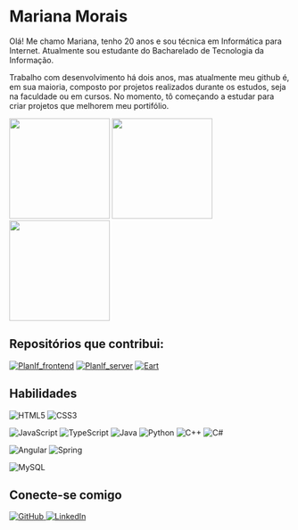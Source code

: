 # Mariana Morais
Olá! Me chamo Mariana, tenho 20 anos e sou técnica em Informática para Internet. Atualmente sou estudante do Bacharelado de Tecnologia da Informação. 

Trabalho com desenvolvimento há dois anos, mas atualmente meu github é, em sua maioria, composto por projetos realizados durante os estudos, seja na faculdade ou em cursos. No momento, tô começando a estudar para criar projetos que melhorem meu portifólio.

<img height="180em" src="https://github-readme-stats.vercel.app/api?username=mariana-raquel&title_color=B0E0E6&text_color=FFF&icon_color=B0E0E6&border_color=B0E0E6&bg_color=000&hide_border=false&border_radius=25&show_icons=true&include_all_commits=true"/>
<img height="180em" src="https://github-readme-stats-git-masterrstaa-rickstaa.vercel.app/api/top-langs/?username=mariana-raquel&bg_color=000&border_color=B0E0E6&title_color=B0E0E6&text_color=FFF&&&layout=donut&border_radius=25"/>
<img height="180em" src="https://streak-stats.demolab.com/?user=mariana-raquel&theme=bear&background=000&border=B0E0E6&dates=FFF&border_radius=25&ring=B0E0E6&fire=B0E0E6&sideNums=B0E0E6&currStreakNum=B0E0E6&currStreakLabel=B0E0E6&sideLabels=B0E0E6"/>

## Repositórios que contribui:

[![PlanIf_frontend](https://github-readme-stats.vercel.app/api/pin/?username=PlanIf-Project&repo=PlanIf_frontend&bg_color=000&border_color=B0E0E6&show_icons=true&icon_color=B0E0E6&title_color=B0E0E6&text_color=FFF&border_radius=25)](https://github.com/PlanIf-Project/PlanIf_frontend)
[![PlanIf_server](https://github-readme-stats.vercel.app/api/pin/?username=PlanIf-Project&repo=PlanIf_server&bg_color=000&border_color=B0E0E6&show_icons=true&icon_color=B0E0E6&title_color=B0E0E6&text_color=FFF&border_radius=25)](https://github.com/PlanIf-Project/PlanIf_server)
[![Eart](https://github-readme-stats.vercel.app/api/pin/?username=PI-InfoWeb-CNAT&repo=eart&bg_color=000&border_color=B0E0E6&show_icons=true&icon_color=B0E0E6&title_color=B0E0E6&text_color=FFF&border_radius=25)](https://github.com/PI-InfoWeb-CNAT/eart)


## Habilidades

![HTML5](https://img.shields.io/badge/HTML5-E34F26?style=for-the-badge&logo=html5&logoColor=white)
![CSS3](https://img.shields.io/badge/CSS3-1572B6?style=for-the-badge&logo=css3&logoColor=white)

![JavaScript](https://img.shields.io/badge/JavaScript-F7DF1E?style=for-the-badge&logo=javascript&logoColor=black)
![TypeScript](https://img.shields.io/badge/TypeScript-007ACC?style=for-the-badge&logo=typescript&logoColor=white)
![Java](https://img.shields.io/badge/java-%23ED8B00.svg?style=for-the-badge&logo=openjdk&logoColor=white)
![Python](https://img.shields.io/badge/python-3670A0?style=for-the-badge&logo=python&logoColor=ffdd54)
![C++](https://img.shields.io/badge/C%2B%2B-00599C?style=for-the-badge&logo=c%2B%2B&logoColor=white)
![C#](https://img.shields.io/badge/C%23-239120?style=for-the-badge&logo=c-sharp&logoColor=white)

![Angular](https://img.shields.io/badge/Angular-DD0031?style=for-the-badge&logo=angular&logoColor=white)
![Spring](https://img.shields.io/badge/spring-%236DB33F.svg?style=for-the-badge&logo=spring&logoColor=white)

![MySQL](https://img.shields.io/badge/MySQL-00000F?style=for-the-badge&logo=mysql&logoColor=white)

## Conecte-se comigo

<a href="https://github.com/mariana-raquel" target="_blank"> ![GitHub](https://img.shields.io/badge/GitHub-100000?style=for-the-badge&logo=github&logoColor=white) </a>
<a href="https://www.linkedin.com/in/mariana-morais-0958a321b/" target="_blank"> ![LinkedIn](https://img.shields.io/badge/LinkedIn-0077B5?style=for-the-badge&logo=linkedin&logoColor=white) </a>

